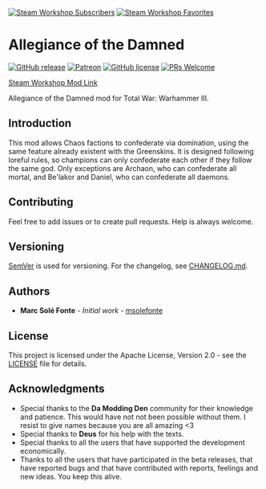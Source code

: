 [![Steam Workshop Subscribers](https://img.shields.io/endpoint?style=for-the-badge&url=https%3A%2F%2Fshieldsio-steam-workshop.jross.me%2F2841939065%2Fsubscriptions-text)](https://steamcommunity.com/sharedfiles/filedetails/?id=2841939065)
[![Steam Workshop Favorites](https://img.shields.io/endpoint?style=for-the-badge&url=https%3A%2F%2Fshieldsio-steam-workshop.jross.me%2F2841939065%2Ffavourites-text)](https://steamcommunity.com/sharedfiles/filedetails/?id=2841939065)

# Allegiance of the Damned

[![GitHub release](https://img.shields.io/github/release/msolefonte/tww3-chaos-confederation.svg?style=flat)](https://GitHub.com/msolefonte/tww3-chaos-confederation/releases/)
[![Patreon](https://img.shields.io/endpoint.svg?url=https%3A%2F%2Fshieldsio-patreon.vercel.app%2Fapi%3Fusername%3Dwolfylpdc%26type%3Dpatrons&style=flat)](https://www.patreon.com/wolfylpdc)
[![GitHub license](https://img.shields.io/github/license/msolefonte/tww3-chaos-confederation?style=flat)](https://github.com/msolefonte/tww3-chaos-confederation/blob/master/LICENSE)
[![PRs Welcome](https://img.shields.io/badge/PRs-welcome-brightgreen.svg?style=flat)](http://makeapullrequest.com)

[Steam Workshop Mod Link](https://steamcommunity.com/sharedfiles/filedetails/?id=2841939065)

Allegiance of the Damned mod for Total War: Warhammer III.

## Introduction

This mod allows Chaos factions to confederate via domination, using the same feature already existent with the 
Greenskins. It is designed following loreful rules, so champions can only confederate each other if they follow the same
god. Only exceptions are Archaon, who can confederate all mortal, and Be'lakor and Daniel, who can confederate all
daemons.

## Contributing

Feel free to add issues or to create pull requests. Help is always welcome.

## Versioning

[SemVer](http://semver.org/) is used for versioning. For the changelog, see [CHANGELOG.md](CHANGELOG.md).

## Authors

* **Marc Solé Fonte** - *Initial work* - [msolefonte](https://github.com/msolefonte)

## License

This project is licensed under the Apache License, Version 2.0 - see the [LICENSE](LICENSE) file for details.

## Acknowledgments

* Special thanks to the **Da Modding Den** community for their knowledge and patience. This would have not not been 
possible without them. I resist to give names because you are all amazing <3
* Special thanks to **Deus** for his help with the texts.
* Special thanks to all the users that have supported the development economically.
* Thanks to all the users that have participated in the beta releases, that have reported bugs and that have contributed
with reports, feelings and new ideas. You keep this alive.
